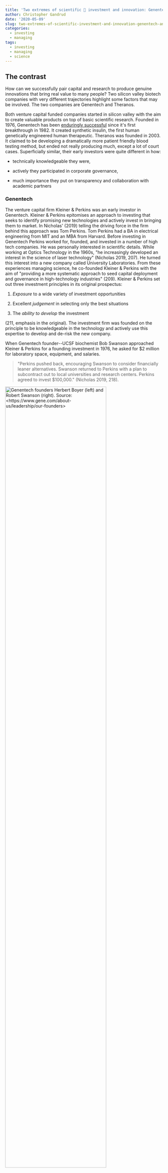 ```yaml
---
title: 'Two extremes of scientific 🧪 investment and innovation: Genentech and Theranos'
author: Christopher Gandrud
date: '2020-05-09'
slug: two-extremes-of-scientific-investment-and-innovation-genentech-and-theranos
categories:
  - investing
  - managing
tags:
  - investing
  - managing
  - science
---
```


## The contrast

How can we successfully pair capital and research to produce genuine innovations that bring real value to many people? Two silicon valley biotech companies with very different trajectories highlight some factors that may be involved. The two companies are Genentech and Theranos.

Both venture capital funded companies started in silicon valley with the aim to create valuable products on top of basic scientific research. Founded in 1976, Genentech has been [enduringly successful](https://en.wikipedia.org/wiki/Genentech#Products_timeline) since it's first breakthrough in 1982. It created synthetic insulin, the first human genetically engineered human therapeutic. Theranos was founded in 2003. It claimed to be developing a dramatically more patient friendly blood testing method, but ended not really producing much, except a lot of court cases. Superficially similar, their early investors were quite different in how:

- technically knowledgeable they were,

- actively they participated in corporate governance,

- much importance they put on transparency and collaboration with academic partners

### Genentech

The venture capital firm Kleiner & Perkins was an early investor in Genentech. Kleiner & Perkins epitomises an approach to investing that seeks to identify promising new technologies and actively invest in bringing them to market. In Nicholas' (2019) telling the driving force in the firm behind this approach was Tom Perkins. Tom Perkins had a BA in electrical engineering from MIT and an MBA from Harvard. Before investing in Genentech Perkins worked for, founded, and invested in a number of high tech companies. He was personally interested in scientific details. While working at Optics Technology in the 1960s, "he increasingly developed an interest in the science of laser technology" (Nicholas 2019, 207). He turned this interest into a new company called University Laboratories. From these experiences managing science, he co-founded Kleiner & Perkins with the aim of "providing a more systematic approach to seed capital deployment and governance in high-technology industries" (209). Kleiner & Perkins set out three investment principles in its original prospectus:

1. _Exposure_ to a wide variety of investment opportunities

2. Excellent _judgement_ in selecting only the best situations

3. The _ability to develop_ the investment

(211, emphasis in the original). The investment firm was founded on the principle to be knowledgeable in the technology and actively use this expertise to develop and de-risk the new company. 

When Genentech founder--UCSF biochemist Bob Swanson approached Kleiner & Perkins for a founding investment in 1976, he asked for $2 million for laboratory space, equipment, and salaries. 

> "Perkins pushed back, encouraging Swanson to consider financially leaner alternatives. Swanson returned to Perkins with a plan to subcontract out to local universities and research centers. Perkins agreed to invest $100,000." (Nicholas 2019, 218).

<img src="/post/2020-05-08-two-extremes-of-scientific-investment-and-innovation-genentech-and-theranos.en_files/genentech_inline_founders.jpg" alt="Genentech founders Herbert Boyer (left) and Robert Swanson (right). Source: &lt;https://www.gene.com/about-us/leadership/our-founders&gt;" width="80%"/>

Working with labs at UCSF, a private California hospital, and CalTech allowed Genentech to take advantage of a wider range of scientific skills. Through the end of the 1970s, Swanson worked on a "proof of principle first" for creating synthetic insulin, focusing the highest risk part of the research problem. The proof was successful and "produced patents and scientific articles that signaled Genentech's commitment to world-class basic research" (Nicholas 2019, 219). Despite being a minority investor in Genentech, Perkins 

### Theranos

Carreyrou (2018) tells the story of Theranos as a company that is secretive with its investors and isolated from the broader science community.  The idea for new ways to conduct medical tests began as an academic project by Elizabeth Holmes while she was an undergrad at Stanford. But it quickly strayed away from active academic collaboration and especially transparency. The types of investors that provided Theranos with its capital are notable for their lack of technical experience and that they didn't require transparency and corporate governance scrutiny.

For example, early investors included the father of a childhood friend whose firm previously invested in consumer ventures, like Hotmail. Other investors did not have experience in biotech, but instead where "corporate turn around specialists", "real estate and private equity investor[s]" (Carreyrou 2018. 15-16). Theranos was able to secure enough funding from these sources to set up its own secretive lab.

When Holmes pitched her startup to investors experienced with the medical industry, she was unsuccessful. Carreyrou describes her pitch to MedVenture Associates: 

> she spoke quickly and in grand terms about the potential her technology had to change mankind. But when MedVenture partners asked for more specifics about her microchip system and how it would differ from one that had already been developed and commercialized by a company called Abaxis, she got visibly flustered and the meeting grew tense. Unable to answer the partners' probing technical questions, she got up after about an hour and left in a huff. (2018, 16)

While Holmes may have started out with some promising ideas and attracted considerable investment, they never cracked core scientific problems behind the product ambition. Instead of cutting her losses, Holmes dug in using charisma to attract investors, non-disclosure agreements to silence employees who came to realise that the science was not there, and hijinks to obscure what was actually being developed. For example, the company created a well aesthetically pleasing box--the "Edison Box"--with a robotic arm inside to conduct tests. It was noisy, dangerous, and would occasional break the test tubes it was handling, and produced highly inaccurate test results. It "seemed like something a middle-schooler could build in his garage" (Carreyrou 2018, 186). 

The promise of the Theranos product was that they could do a wide range of tests with a small painless prick, rather than the usual blood draw with a syringe. The science to make this possible never materialised. Without a real product, they took small blood samples, diluted them, and then ran them through otherwise accurate Siemens blood analyzers. This produced marketdely less accurate results. Without investor, scientific, and regulatory scrutiny, Theranos continued this damaging work for many years. 

> "By using its proprietary devices only within the walls oft own laboratory and not seeking to commercialize them, it was able to continue to avoid close FDA [Federal Drug Administration] scrutiny." (Carreyrou 2018, 260)

## Conclusions: Be transparent, don't waste your time

Transparency, active knowledgeable investors, and collaboration with academic partners aren't guarantees of success. Basic research is high risk. We don't even know if a solution exists. However, transparency, collaboration, and active knowledgeable investors help are important because they help identify faster if solutions exist. If solutions don't exist (at least not on the research path being pursed), they help identify this faster too. Enabling everyone to move onto other promising projects, rather than going deepening on projects that aren't likely to have meaningful results. [Koning et al. (2019)](https://www.nber.org/papers/w26278) similarly find that startups that use A/B testing are more successful or fail faster. Scientific principles help us identify what works and what doesn't so we can make better business decisions.

Note that much of the gains don't necessarily come from open science as in completely accessible. Genentech and its consetlation of subcontracting universities were not necessarily open to the wider scientific community until the patent/publication stage.  Instead, much of the gains come from being transparent with experts who are in the position to scrutinise. 

For me the biggest lesson of Theranos: turning away from scientific best practice with secrecy and weak governance resulted in a ton of wasted time and talent. Genentech provides an example of how engaging with scientific best practice and having skilled investors holding founders accountable can produce great scientific and business results.  

## The books

This post is based on two books:

> Nicholas, Tom. (2019) _VC: An American History_. Cambridge, MA: Harvard University Press.

> Carreyrou, John. (2018) _Bad Blood: Secrets and Lies in a Silicon Valley Startup_. London: Picador.